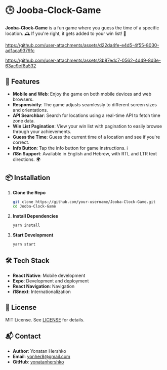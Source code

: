 # 🕒 Jooba-Clock-Game

**Jooba-Clock-Game** is a fun game where you guess the time of a specific location. 🕰️ If you're right, it gets added to your win list! 🎉





https://github.com/user-attachments/assets/d22da4fe-e4d5-4f55-8030-ad1aca9379fc



https://github.com/user-attachments/assets/3b87edc7-0562-4d49-8d3e-63ac9ef8a532



## 🚀 Features

- **Mobile and Web**: Enjoy the game on both mobile devices and web browsers.
- **Responsivity**: The game adjusts seamlessly to different screen sizes and orientations.
- **API Searchbar**: Search for locations using a real-time API to fetch time zone data.
- **Win List Pagination**: View your win list with pagination to easily browse through your achievements.
- **Guess the Time**: Guess the current time of a location and see if you're correct.
- **Info Button**: Tap the info button for game instructions. ℹ️
- **i18n Support**: Available in English and Hebrew, with RTL and LTR text directions. 🌍

## 📦 Installation

1. **Clone the Repo**

    ```bash
    git clone https://github.com/your-username/Jooba-Clock-Game.git
    cd Jooba-Clock-Game
    ```

2. **Install Dependencies**

    ```bash
    yarn install
    ```

3. **Start Development**

    ```bash
    yarn start
    ```

## 🛠️ Tech Stack

- **React Native**: Mobile development
- **Expo**: Development and deployment
- **React Navigation**: Navigation
- **i18next**: Internationalization

## 📝 License

MIT License. See [LICENSE](LICENSE) for details.

## 📬 Contact

- **Author**: Yonatan Hershko
- **Email**: yonher8@gmail.com
- **GitHub**: [yonatanhershko](https://github.com/yonatanhershko)
